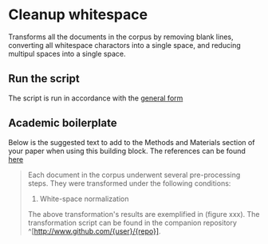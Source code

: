 # Cleanup whitespace

Transforms all the documents in the corpus by removing blank lines, converting all whitespace charactors into a single space, and reducing multipul spaces into a single space.

## Run the script

The script is run in accordance with the [general form](../README.md#scripts)

## Academic boilerplate

Below is the suggested text to add to the Methods and Materials section of your paper when using this building block.
The references can be found [here](./references.bib)

> Each document in the corpus underwent several pre-processing steps.
> They were transformed under the following conditions:
>
> 1. White-space normalization
>
> The above transformation's results are exemplified in (figure xxx).
> The transformation script can be found in the companion repository ^[http://www.github.com/{user}/{repo}].
